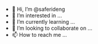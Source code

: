 - 👋 Hi, I’m @saferideng
- 👀 I’m interested in ...
- 🌱 I’m currently learning ...
- 💞️ I’m looking to collaborate on ...
- 📫 How to reach me ...

<!---
saferideng/saferideng is a ✨ special ✨ repository because its `README.md` (this file) appears on your GitHub profile.
You can click the Preview link to take a look at your changes.
--->

